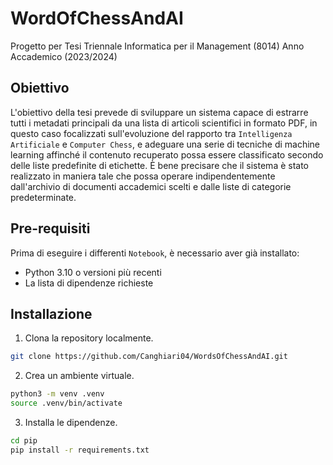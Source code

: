 # WordOfChessAndAI
Progetto per Tesi Triennale Informatica per il Management (8014) Anno Accademico (2023/2024)

## Obiettivo
L'obiettivo della tesi prevede di sviluppare un sistema capace di estrarre tutti i metadati principali da una lista di articoli scientifici in formato PDF, in questo caso focalizzati sull'evoluzione del rapporto tra `Intelligenza Artificiale` e `Computer Chess`, e adeguare una serie di tecniche di machine learning affinché il contenuto recuperato possa essere classificato secondo delle liste predefinite di etichette. È bene precisare che il sistema è stato realizzato in maniera tale che possa operare indipendentemente dall'archivio di documenti accademici scelti e dalle liste di categorie predeterminate.

## Pre-requisiti
Prima di eseguire i differenti `Notebook`, è necessario aver già installato:
- Python 3.10 o versioni più recenti
- La lista di dipendenze richieste

## Installazione
1. Clona la repository localmente.
```bash
git clone https://github.com/Canghiari04/WordsOfChessAndAI.git
```
2. Crea un ambiente virtuale.
```bash
python3 -m venv .venv
source .venv/bin/activate
```
3. Installa le dipendenze.
```bash
cd pip
pip install -r requirements.txt
```